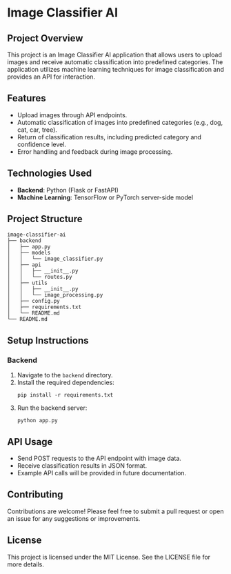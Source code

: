 # Image Classifier AI

## Project Overview
This project is an Image Classifier AI application that allows users to upload images and receive automatic classification into predefined categories. The application utilizes machine learning techniques for image classification and provides an API for interaction.

## Features
- Upload images through API endpoints.
- Automatic classification of images into predefined categories (e.g., dog, cat, car, tree).
- Return of classification results, including predicted category and confidence level.
- Error handling and feedback during image processing.

## Technologies Used
- **Backend**: Python (Flask or FastAPI)
- **Machine Learning**: TensorFlow or PyTorch server-side model

## Project Structure
```
image-classifier-ai
├── backend
│   ├── app.py
│   ├── models
│   │   └── image_classifier.py
│   ├── api
│   │   ├── __init__.py
│   │   └── routes.py
│   ├── utils
│   │   ├── __init__.py
│   │   └── image_processing.py
│   ├── config.py
│   ├── requirements.txt
│   └── README.md
└── README.md
```

## Setup Instructions

### Backend
1. Navigate to the `backend` directory.
2. Install the required dependencies:
   ```
   pip install -r requirements.txt
   ```
3. Run the backend server:
   ```
   python app.py
   ```

## API Usage
- Send POST requests to the API endpoint with image data.
- Receive classification results in JSON format.
- Example API calls will be provided in future documentation.

## Contributing
Contributions are welcome! Please feel free to submit a pull request or open an issue for any suggestions or improvements.

## License
This project is licensed under the MIT License. See the LICENSE file for more details.

